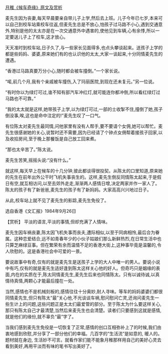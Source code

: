 [月稚《候车奇缘》原文及赏析](https://www.vrrw.net/wx/15126.html)

麦先生因为丧妻,每天早晨要亲自带儿子上学,然后去上班。儿子今年已七岁,本来可以自己到校车站乘校车往返,但麦先生总是不放心,怕孩子过马路不小心,遇到交通意外,特别是他的太太亦是在一次交通意外中遇害的,使他见到车辆,心有余悸,所以一定要送儿子上了校车,这才放心。

天天准时到校车站,日子久了,与一些家长见面得多,也点头攀谈起来。送孩子上学的都是些妈妈、婆婆,原来她们有的也认识他的太太,大家一谈起来,十分同情麦先生的遭遇。

“香港过马路真要万分小心,随时都会被车撞倒。”一个家长说。

“喏,前几个月,我有个亲戚被车撞伤,入了玛丽医院,到现在还未复元。”另一位说。

“有时你以为绿灯可过,谁不知有部汽车冲红灯,就可能连你都冲倒,所以看红绿灯过马路也不可靠。”

“我的太太就是这样,她带孩子上学,以为绿灯可过,一部的士收掣不住,撞倒了她,孩子倒没事,唉,这也是命中注定的!”麦先生叹了一口气。

有位陈太对麦先生最同情,问他家里有没有人帮手,要不要请个女佣,她可以帮忙。麦先生很感谢她的关心,说暂时还不需要,因为已经请了个钟点女佣帮着接孩子回家,以及收拾房间,至于晚上那餐饭是自己放工回来煮。

“那也太辛苦了。”陈太说。

麦先生苦笑,摇摇头说:“没有什么。”

就这样,每天早上在候车的十几分钟,彼此都谈得很投契。从陈太的口里知道,原来她的先生在前年出外公干时飞机失事丧生的。这样,麦先生倒反同情陈太起来,于是假日有空,就互相访问,以至去郊外走走,渐渐两人感情日增,决定两家并作一家人了。陈太的孩子有了新爸爸,麦先生的孩子有了新妈妈。大家高高兴兴地过日子。

从此,校车站上就不见了麦先生的影踪,麦先生免役了。

选自香港《文汇报》1984年9月26日



【赏析】 平淡的语言,平淡的事情,但却充满了人情味。

麦先生因车祸丧妻,陈太因飞机失事而丧夫,遭际相似,以至于同病相怜,最后合为眷属。这种恋爱结合,远不如青春年少的小伙子姑娘们那么新鲜热烈,在日常生活中也只算芝麻绿豆事。但在繁荣有余而温情不足的香港大街上,这种事毕竟是温馨的,令人欣慰的。这是香港社会中可爱的一景。

要说故事中有奇,仅有的就是麦先生是送孩子上学的大人中唯一的男人。要说小说中有巧,仅有的就是麦先生适好逢到陈太这样关心他的好人。但奇巧只是姻缘的表面,内在的实质在于,陈太同情麦先生,麦先生后来也同情陈太。只有以诚待诚,以真情待真情,两颗心才能最后撞在一处。

当然,感情也不是机械刻板的,感情往往十分奥妙,耐人寻味。等车的妈妈婆婆们都很同情麦先生,但只有陈太“最”关心他,不光谈谈车祸,慰问慰问亡灵,还询问麦先生一些生计上的问题,这些问题正是太太们最爱管的部分。至于陈太为什么要这样关心,那只有陈太自己才最清楚,当然后来麦先生也会清楚。读者们只要感到这就是感情,就是他们的缘份,就不辜负“最”字了。

当我们感到麦先生免役是一切恢复了正常,感情的创口互相弥补上了的时候,我们由衷地感到欣慰,并分享了一部分他们的幸福。几百字的“生活流”是如意的, 暖人的。 题材就在身边, 生活妙不可言。就看作家们能不能象月稚那样用自己的美好心灵去看到美好,再用平淡而有味的笔书写出美好了。


